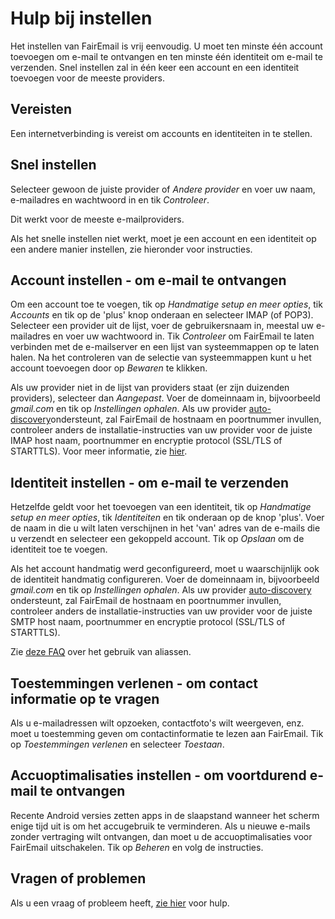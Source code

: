 # Hulp bij instellen

Het instellen van FairEmail is vrij eenvoudig. U moet ten minste één account toevoegen om e-mail te ontvangen en ten minste één identiteit om e-mail te verzenden. Snel instellen zal in één keer een account en een identiteit toevoegen voor de meeste providers.

## Vereisten

Een internetverbinding is vereist om accounts en identiteiten in te stellen.

## Snel instellen

Selecteer gewoon de juiste provider of *Andere provider* en voer uw naam, e-mailadres en wachtwoord in en tik *Controleer*.

Dit werkt voor de meeste e-mailproviders.

Als het snelle instellen niet werkt, moet je een account en een identiteit op een andere manier instellen, zie hieronder voor instructies.

## Account instellen - om e-mail te ontvangen

Om een account toe te voegen, tik op *Handmatige setup en meer opties*, tik *Accounts* en tik op de 'plus' knop onderaan en selecteer IMAP (of POP3). Selecteer een provider uit de lijst, voer de gebruikersnaam in, meestal uw e-mailadres en voer uw wachtwoord in. Tik *Controleer* om FairEmail te laten verbinden met de e-mailserver en een lijst van systeemmappen op te laten halen. Na het controleren van de selectie van systeemmappen kunt u het account toevoegen door op *Bewaren* te klikken.

Als uw provider niet in de lijst van providers staat (er zijn duizenden providers), selecteer dan *Aangepast*. Voer de domeinnaam in, bijvoorbeeld *gmail.com* en tik op *Instellingen ophalen*. Als uw provider [auto-discovery](https://tools.ietf.org/html/rfc6186)ondersteunt, zal FairEmail de hostnaam en poortnummer invullen, controleer anders de installatie-instructies van uw provider voor de juiste IMAP host naam, poortnummer en encryptie protocol (SSL/TLS of STARTTLS). Voor meer informatie, zie [hier](https://github.com/M66B/FairEmail/blob/master/FAQ.md#authorizing-accounts).

## Identiteit instellen - om e-mail te verzenden

Hetzelfde geldt voor het toevoegen van een identiteit, tik op *Handmatige setup en meer opties*, tik *Identiteiten* en tik onderaan op de knop 'plus'. Voer de naam in die u wilt laten verschijnen in het 'van' adres van de e-mails die u verzendt en selecteer een gekoppeld account. Tik op *Opslaan* om de identiteit toe te voegen.

Als het account handmatig werd geconfigureerd, moet u waarschijnlijk ook de identiteit handmatig configureren. Voer de domeinnaam in, bijvoorbeeld *gmail.com* en tik op *Instellingen ophalen*. Als uw provider [auto-discovery](https://tools.ietf.org/html/rfc6186) ondersteunt, zal FairEmail de hostnaam en poortnummer invullen, controleer anders de installatie-instructies van uw provider voor de juiste SMTP host naam, poortnummer en encryptie protocol (SSL/TLS of STARTTLS).

Zie [deze FAQ](https://github.com/M66B/FairEmail/blob/master/FAQ.md#FAQ9) over het gebruik van aliassen.

## Toestemmingen verlenen - om contact informatie op te vragen

Als u e-mailadressen wilt opzoeken, contactfoto's wilt weergeven, enz. moet u toestemming geven om contactinformatie te lezen aan FairEmail. Tik op *Toestemmingen verlenen* en selecteer *Toestaan*.

## Accuoptimalisaties instellen - om voortdurend e-mail te ontvangen

Recente Android versies zetten apps in de slaapstand wanneer het scherm enige tijd uit is om het accugebruik te verminderen. Als u nieuwe e-mails zonder vertraging wilt ontvangen, dan moet u de accuoptimalisaties voor FairEmail uitschakelen. Tik op *Beheren* en volg de instructies.

## Vragen of problemen

Als u een vraag of probleem heeft, [zie hier](https://github.com/M66B/FairEmail/blob/master/FAQ.md) voor hulp.